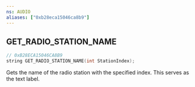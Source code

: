 ```yaml
---
ns: AUDIO
aliases: ["0xb28eca15046ca8b9"]
---
```

## GET_RADIO_STATION_NAME

```c
// 0xB28ECA15046CA8B9
string GET_RADIO_STATION_NAME(int StationIndex);
```

Gets the name of the radio station with the specified index. This serves as the text label.

